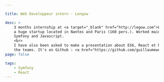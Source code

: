 ```yaml
---

title: Web Developpeur intern - Lengow

desc: >
    3 months internship at <a target="_blank" href="http://legow.com">Lengow</a>,
    a huge startup located in Nantes and Paris (160 pers.). Worked mainly with
    Symfony and Javascript.
    <br>
    I have also been asked to make a presentation about ES6, React et Redux (1h30) for
    the teams. It's on Github : <a href="https://github.com/guillaumewuip/prez-js-lengow">prez-js-lengow</a>
page: false

tags:
    - Symfony
    - React
---
```


